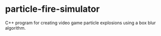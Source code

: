 # particle-fire-simulator
C++ program for creating video game particle explosions using a box blur algorithm. 
